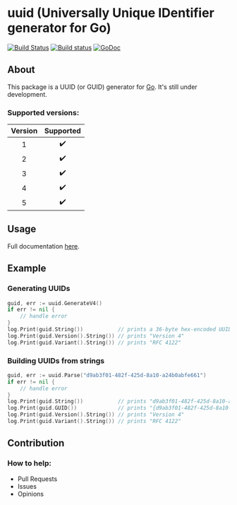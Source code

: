 # uuid (Universally Unique IDentifier generator for Go)
[![Build Status](https://travis-ci.org/gbrlsnchs/uuid.svg?branch=master)](https://travis-ci.org/gbrlsnchs/uuid)
[![Build status](https://ci.appveyor.com/api/projects/status/ofys86q2b22b4rlk/branch/master?svg=true)](https://ci.appveyor.com/project/gbrlsnchs/uuid/branch/master)
[![GoDoc](https://godoc.org/github.com/gbrlsnchs/uuid?status.svg)](https://godoc.org/github.com/gbrlsnchs/uuid)

## About
This package is a UUID (or GUID) generator for [Go](https://golang.org). It's still under development.

### Supported versions:
| Version | Supported          |
|:-------:|:------------------:|
| 1       | :heavy_check_mark: |
| 2       | :heavy_check_mark: |
| 3       | :heavy_check_mark: |
| 4       | :heavy_check_mark: |
| 5       | :heavy_check_mark: |

## Usage
Full documentation [here](https://godoc.org/github.com/gbrlsnchs/uuid).

## Example
### Generating UUIDs
```go
guid, err := uuid.GenerateV4()
if err != nil {
	// handle error
}
log.Print(guid.String())           // prints a 36-byte hex-encoded UUID
log.Print(guid.Version().String()) // prints "Version 4"
log.Print(guid.Variant().String()) // prints "RFC 4122"
```

### Building UUIDs from strings
```go
guid, err := uuid.Parse("d9ab3f01-482f-425d-8a10-a24b0abfe661")
if err != nil {
	// handle error
}
log.Print(guid.String())           // prints "d9ab3f01-482f-425d-8a10-a24b0abfe661"
log.Print(guid.GUID())             // prints "{d9ab3f01-482f-425d-8a10-a24b0abfe661}"
log.Print(guid.Version().String()) // prints "Version 4"
log.Print(guid.Variant().String()) // prints "RFC 4122"
```

## Contribution
### How to help:
- Pull Requests
- Issues
- Opinions
